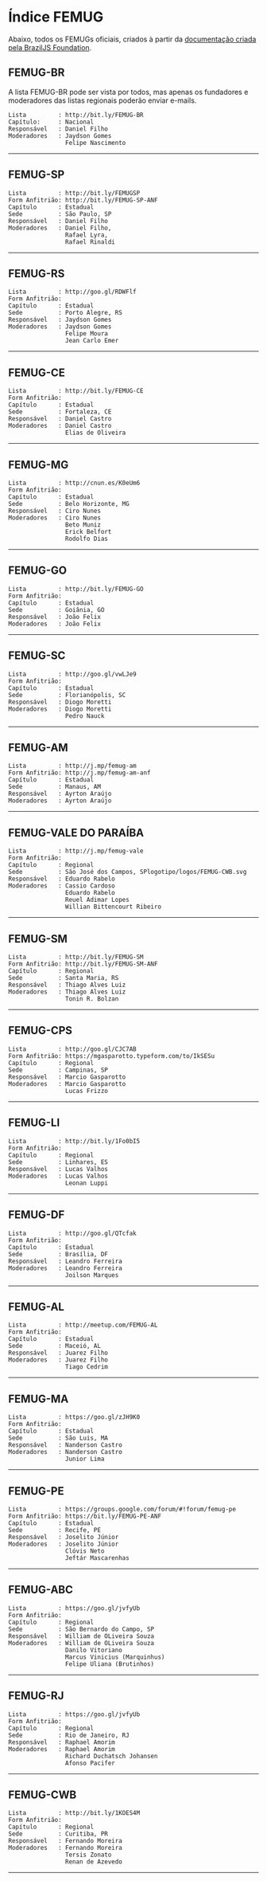 # Índice FEMUG

Abaixo, todos os FEMUGs oficiais, criados à partir da [documentação criada pela BrazilJS Foundation](http://github.com/braziljs/femug).

## FEMUG-BR

A lista FEMUG-BR pode ser vista por todos, mas apenas os fundadores e moderadores das listas regionais poderão enviar e-mails.

```
Lista         : http://bit.ly/FEMUG-BR
Capítulo:     : Nacional
Responsável   : Daniel Filho
Moderadores   : Jaydson Gomes
                Felipe Nascimento
```
-----
## FEMUG-SP
```
Lista         : http://bit.ly/FEMUGSP
Form Anfitrião: http://bit.ly/FEMUG-SP-ANF
Capítulo      : Estadual
Sede          : São Paulo, SP
Responsável   : Daniel Filho
Moderadores   : Daniel Filho,
                Rafael Lyra,
                Rafael Rinaldi
```
-----
## FEMUG-RS
```
Lista         : http://goo.gl/RDWFlf
Form Anfitrião:
Capítulo      : Estadual
Sede          : Porto Alegre, RS
Responsável   : Jaydson Gomes
Moderadores   : Jaydson Gomes
                Felipe Moura
                Jean Carlo Emer
```
-----
## FEMUG-CE
```
Lista         : http://bit.ly/FEMUG-CE
Form Anfitrião:
Capítulo      : Estadual
Sede          : Fortaleza, CE
Responsável   : Daniel Castro
Moderadores   : Daniel Castro
                Elias de Oliveira
```
-----
## FEMUG-MG
```
Lista         : http://cnun.es/K0eUm6
Form Anfitrião:
Capítulo      : Estadual
Sede          : Belo Horizonte, MG
Responsável   : Ciro Nunes
Moderadores   : Ciro Nunes
                Beto Muniz
                Erick Belfort
                Rodolfo Dias
```
-----
## FEMUG-GO
```
Lista         : http://bit.ly/FEMUG-GO
Form Anfitrião:
Capítulo      : Estadual
Sede          : Goiânia, GO
Responsável   : João Felix
Moderadores   : João Felix
```
-----
## FEMUG-SC
```
Lista         : http://goo.gl/vwLJe9
Form Anfitrião:
Capítulo      : Estadual
Sede          : Florianópolis, SC
Responsável   : Diogo Moretti
Moderadores   : Diogo Moretti
                Pedro Nauck
```
-----
## FEMUG-AM
```
Lista         : http://j.mp/femug-am
Form Anfitrião: http://j.mp/femug-am-anf
Capítulo      : Estadual
Sede          : Manaus, AM
Responsável   : Ayrton Araújo
Moderadores   : Ayrton Araújo
```
-----
## FEMUG-VALE DO PARAÍBA
```
Lista         : http://j.mp/femug-vale
Form Anfitrião:
Capítulo      : Regional
Sede          : São José dos Campos, SPlogotipo/logos/FEMUG-CWB.svg
Responsável   : Eduardo Rabelo
Moderadores   : Cassio Cardoso
                Eduardo Rabelo
                Reuel Adimar Lopes
                Willian Bittencourt Ribeiro
```
-----
## FEMUG-SM
```
Lista         : http://bit.ly/FEMUG-SM
Form Anfitrião: http://bit.ly/FEMUG-SM-ANF
Capítulo      : Regional
Sede          : Santa Maria, RS
Responsável   : Thiago Alves Luiz
Moderadores   : Thiago Alves Luiz
                Tonin R. Bolzan
```
-----
## FEMUG-CPS
```
Lista         : http://goo.gl/CJC7AB
Form Anfitrião: https://mgasparotto.typeform.com/to/IkSESu
Capítulo      : Regional
Sede          : Campinas, SP
Responsável   : Marcio Gasparotto
Moderadores   : Marcio Gasparotto
                Lucas Frizzo
```
-----
## FEMUG-LI
```
Lista         : http://bit.ly/1Fo0bI5
Form Anfitrião:
Capítulo      : Regional
Sede          : Linhares, ES
Responsável   : Lucas Valhos
Moderadores   : Lucas Valhos
                Leonan Luppi
```
-----
## FEMUG-DF
```
Lista         : http://goo.gl/QTcfak
Form Anfitrião:
Capítulo      : Estadual
Sede          : Brasília, DF
Responsável   : Leandro Ferreira
Moderadores   : Leandro Ferreira
                Joilson Marques
```
-----
## FEMUG-AL
```
Lista         : http://meetup.com/FEMUG-AL
Form Anfitrião:
Capítulo      : Estadual
Sede          : Maceió, AL
Responsável   : Juarez Filho
Moderadores   : Juarez Filho
                Tiago Cedrim
```
-----
## FEMUG-MA
```
Lista         : https://goo.gl/zJH9K0
Form Anfitrião:
Capítulo      : Estadual
Sede          : São Luis, MA
Responsável   : Nanderson Castro
Moderadores   : Nanderson Castro
                Junior Lima

```
-----
## FEMUG-PE
```
Lista         : https://groups.google.com/forum/#!forum/femug-pe
Form Anfitrião: https://bit.ly/FEMUG-PE-ANF
Capítulo      : Estadual
Sede          : Recife, PE
Responsável   : Joselito Júnior
Moderadores   : Joselito Júnior
                Clóvis Neto
                Jeftár Mascarenhas
```
-----
## FEMUG-ABC
```
Lista         : https://goo.gl/jvfyUb
Form Anfitrião:  
Capítulo      : Regional
Sede          : São Bernardo do Campo, SP
Responsável   : William de OLiveira Souza
Moderadores   : William de OLiveira Souza
                Danilo Vitoriano
                Marcus Vinicius (Marquinhus)
                Felipe Uliana (Brutinhos)
```
-----
## FEMUG-RJ
```
Lista         : https://goo.gl/jvfyUb
Form Anfitrião:  
Capítulo      : Regional
Sede          : Rio de Janeiro, RJ
Responsável   : Raphael Amorim
Moderadores   : Raphael Amorim
                Richard Duchatsch Johansen
                Afonso Pacifer
```
-----
## FEMUG-CWB
```
Lista         : http://bit.ly/1KOES4M
Form Anfitrião:
Capítulo      : Regional
Sede          : Curitiba, PR
Responsável   : Fernando Moreira
Moderadores   : Fernando Moreira
                Tersis Zonato
                Renan de Azevedo
```
-----
